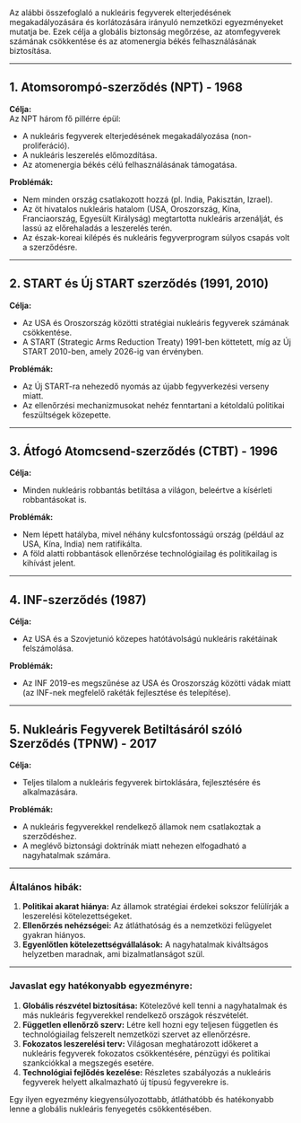 ### 

Az alábbi összefoglaló a nukleáris fegyverek elterjedésének megakadályozására és korlátozására irányuló nemzetközi egyezményeket mutatja be. Ezek célja a globális biztonság megőrzése, az atomfegyverek számának csökkentése és az atomenergia békés felhasználásának biztosítása.

---

## 1. **Atomsorompó-szerződés (NPT) - 1968**

**Célja:**  
Az NPT három fő pillérre épül:

- A nukleáris fegyverek elterjedésének megakadályozása (non-proliferáció).
- A nukleáris leszerelés előmozdítása.
- Az atomenergia békés célú felhasználásának támogatása.

**Problémák:**

- Nem minden ország csatlakozott hozzá (pl. India, Pakisztán, Izrael).
- Az öt hivatalos nukleáris hatalom (USA, Oroszország, Kína, Franciaország, Egyesült Királyság) megtartotta nukleáris arzenálját, és lassú az előrehaladás a leszerelés terén.
- Az észak-koreai kilépés és nukleáris fegyverprogram súlyos csapás volt a szerződésre.

---

## 2. **START és Új START szerződés (1991, 2010)**

**Célja:**

- Az USA és Oroszország közötti stratégiai nukleáris fegyverek számának csökkentése.
- A START (Strategic Arms Reduction Treaty) 1991-ben köttetett, míg az Új START 2010-ben, amely 2026-ig van érvényben.

**Problémák:**

- Az Új START-ra nehezedő nyomás az újabb fegyverkezési verseny miatt.
- Az ellenőrzési mechanizmusokat nehéz fenntartani a kétoldalú politikai feszültségek közepette.

---

## 3. **Átfogó Atomcsend-szerződés (CTBT) - 1996**

**Célja:**

- Minden nukleáris robbantás betiltása a világon, beleértve a kísérleti robbantásokat is.

**Problémák:**

- Nem lépett hatályba, mivel néhány kulcsfontosságú ország (például az USA, Kína, India) nem ratifikálta.
- A föld alatti robbantások ellenőrzése technológiailag és politikailag is kihívást jelent.

---

## 4. **INF-szerződés (1987)**

**Célja:**

- Az USA és a Szovjetunió közepes hatótávolságú nukleáris rakétáinak felszámolása.

**Problémák:**

- Az INF 2019-es megszűnése az USA és Oroszország közötti vádak miatt (az INF-nek megfelelő rakéták fejlesztése és telepítése).

---

## 5. **Nukleáris Fegyverek Betiltásáról szóló Szerződés (TPNW) - 2017**

**Célja:**

- Teljes tilalom a nukleáris fegyverek birtoklására, fejlesztésére és alkalmazására.

**Problémák:**

- A nukleáris fegyverekkel rendelkező államok nem csatlakoztak a szerződéshez.
- A meglévő biztonsági doktrínák miatt nehezen elfogadható a nagyhatalmak számára.

---

### **Általános hibák:**

1. **Politikai akarat hiánya:** Az államok stratégiai érdekei sokszor felülírják a leszerelési kötelezettségeket.
2. **Ellenőrzés nehézségei:** Az átláthatóság és a nemzetközi felügyelet gyakran hiányos.
3. **Egyenlőtlen kötelezettségvállalások:** A nagyhatalmak kiváltságos helyzetben maradnak, ami bizalmatlanságot szül.

---

### **Javaslat egy hatékonyabb egyezményre:**

1. **Globális részvétel biztosítása:** Kötelezővé kell tenni a nagyhatalmak és más nukleáris fegyverekkel rendelkező országok részvételét.
2. **Független ellenőrző szerv:** Létre kell hozni egy teljesen független és technológiailag felszerelt nemzetközi szervet az ellenőrzésre.
3. **Fokozatos leszerelési terv:** Világosan meghatározott időkeret a nukleáris fegyverek fokozatos csökkentésére, pénzügyi és politikai szankciókkal a megszegés esetére.
4. **Technológiai fejlődés kezelése:** Részletes szabályozás a nukleáris fegyverek helyett alkalmazható új típusú fegyverekre is.

Egy ilyen egyezmény kiegyensúlyozottabb, átláthatóbb és hatékonyabb lenne a globális nukleáris fenyegetés csökkentésében.

